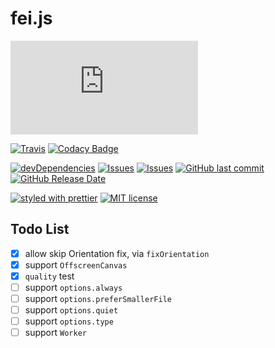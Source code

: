 # fei.js

[![gzip size](http://img.badgesize.io/https://unpkg.com/fei.js/lib/index.min.mjs?compression=gzip&style=flat-square)](http://img.badgesize.io/https://unpkg.com/fei.js/lib/index.min.mjs)

[![Travis](https://img.shields.io/travis/fisker/fei.js.svg?style=flat-square)](https://travis-ci.org/fisker/fei.js)
[![Codacy Badge](https://api.codacy.com/project/badge/Grade/f1c92423809b450e871e4812581f8fe6)](https://app.codacy.com/app/fisker/fei.js?utm_source=github.com&utm_medium=referral&utm_content=fisker/fei.js&utm_campaign=Badge_Grade_Settings)

[![devDependencies](https://img.shields.io/david/dev/fisker/fei.js.svg?style=flat-square)](https://david-dm.org/fisker/fei.js)
[![Issues](http://img.shields.io/github/issues/fisker/fei.js.svg?style=flat-square)](https://github.com/fisker/fei.js/issues)
[![Issues](https://img.shields.io/github/issues-pr/fisker/fei.js.svg?style=flat-square)](https://github.com/fisker/fei.js/pulls)
[![GitHub last commit](https://img.shields.io/github/last-commit/fisker/fei.js.svg?style=flat-square)](https://github.com/fisker/fei.js/commits)
[![GitHub Release Date](https://img.shields.io/github/release-date/fisker/fei.js.svg?style=flat-square)](https://github.com/fisker/fei.js/releases)

[![styled with prettier](https://img.shields.io/badge/styled_with-prettier-ff69b4.svg?style=flat-square)](https://github.com/prettier/prettier)
[![MIT license](https://img.shields.io/github/license/fisker/fei.js.svg?style=flat-square)](http://opensource.org/licenses/MIT)

## Todo List

- [x] allow skip Orientation fix, via `fixOrientation`
- [x] support `OffscreenCanvas`
- [x] `quality` test
- [ ] support `options.always`
- [ ] support `options.preferSmallerFile`
- [ ] support `options.quiet`
- [ ] support `options.type`
- [ ] support `Worker`
